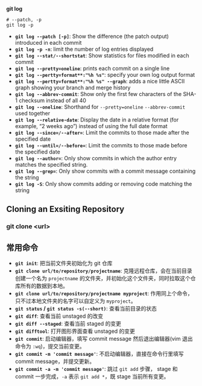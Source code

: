 **git log**

```
# --patch, -p
git log -p
```

- **`git log --patch [-p]`**: Show the difference (the patch output) introduced in each commit
- **`git log -p -n`**: limit the number of log entries displayed
- **`git log --stat/--shortstat`**: Show statistics for files modified in each commit
- **`git log --pretty=oneline`**: prints each commit on a single line
- **`git log --pertty=format**:"%h %s"`**: specify your own log output format
- **`git log --pertty=format**:"%h %s" --graph`**: adds a nice little ASCII graph showing your branch and merge history
- **`git log --abbrev-commit`**: Show only the first few characters of the SHA-1 checksum instead of all 40
- **`git log --oneline`**: Shorthand for `--pretty=oneline` `--abbrev-commit` used together
- **`git log --relative-date`**: Display the date in a relative format (for example, “2 weeks ago”) instead of using the full date format
- **`git log --since=/--after=`**: Limit the commits to those made after the specified date
- **`git log --until=/--before=`**: Limit the commits to those made before the specified date
- **`git log --author=`**: Only show commits in which the author entry matches the specified string.
- **`git log --grep=`**: Only show commits with a commit message containing the string
- **`git log -S`**: Only show commits adding or removing code matching the string

## Cloning an Exsiting Repository
### git clone \<url\>




## 常用命令
- **`git init`**: 把当前文件夹初始化为 git 仓库
- **`git clone url/to/repository/projectname`**: 克隆远程仓库，会在当前目录创建一个名为 `projectname` 的文件夹，并初始化这个文件夹，同时拉取这个仓库所有的数据到本地。
- **`git clone url/to/repository/projectname myproject`**: 作用同上个命令，只不过本地文件夹的名字可以自定义为 `myproject`。
- **`git status` / `git status -s(--short)`**: 查看当前目录的状态
- **`git diff`**: 查看当前 unstaged 的改变
- **`git diff --staged`**: 查看当前 staged 的变更
- **`git difftool`**: 打开图形界面查看 unstaged 的变更
- **`git commit`**: 启动编辑器，填写 commit message 然后退出编辑器(vim 退出命令为 `:wq`)，提交当前变更。
- **`git commit -m 'commit message'`**: 不启动编辑器，直接在命令行里填写 commit message，并提交更新。
- **`git commit -a -m 'commit message'`**: 跳过 `git add` 步骤， stage 和 commit 一步完成，`-a` 表示 `git add *`，既 stage 当前所有变更。
  